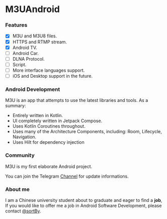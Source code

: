 # M3UAndroid

### Features

- [x] M3U and M3U8 files.
- [x] HTTPS and RTMP stream.
- [x] Android TV.
- [ ] Android Car.
- [ ] DLNA Protocol.
- [ ] Script.
- [ ] More interface languages support.
- [ ] iOS and Desktop support in the future.

### Android Development

M3U is an app that attempts to use the latest libraries and tools. As a summary:

- Entirely written in Kotlin.
- UI completely written in Jetpack Compose.
- Uses Kotlin Coroutines throughout.
- Uses many of the Architecture Components, including: Room, Lifecycle, Navigation.
- Uses Hilt for dependency injection

### Community

M3U is my first elaborate Android project.

You can join the Telegram [Channel](https://t.me/m3u_android) for update informations.

### About me

I am a Chinese university student about to graduate and eager to find a **job**,
If you would like to offer me a job in Android Software Development, please contact [@sortBy](https://t.me/sortBy).
